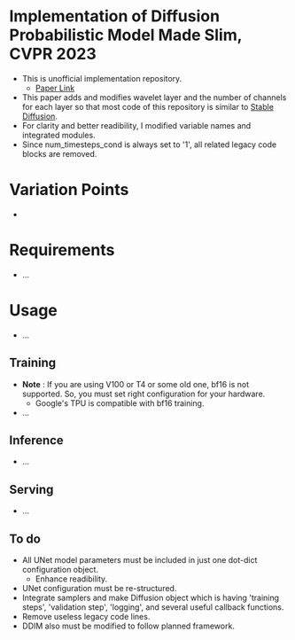 # Implementation of Diffusion Probabilistic Model Made Slim, CVPR 2023
- This is unofficial implementation repository.
  - [Paper Link](https://openaccess.thecvf.com/content/CVPR2023/papers/Yang_Diffusion_Probabilistic_Model_Made_Slim_CVPR_2023_paper.pdf)
- This paper adds and modifies wavelet layer and the number of channels for each layer so that most code of this repository is similar to [Stable Diffusion](https://github.com/CompVis/stable-diffusion).  
- For clarity and better readibility, I modified variable names and integrated modules.
- Since num_timesteps_cond is always set to '1', all related legacy code blocks are removed.
# Variation Points
- 
# Requirements
- ...
# Usage
- ...
## Training
- **Note** : If you are using V100 or T4 or some old one, bf16 is not supported. So, you must set right configuration for your hardware.
  - Google's TPU is compatible with bf16 training.
- ...
## Inference
- ...

## Serving
- ...

## To do
- All UNet model parameters must be included in just one dot-dict configuration object.
  - Enhance readibility.
- UNet configuration must be re-structured.
- Integrate samplers and make Diffusion object which is having 'training steps', 'validation step', 'logging', and several useful callback functions.
- Remove useless legacy code lines. 
- DDIM also must be modified to follow planned framework.